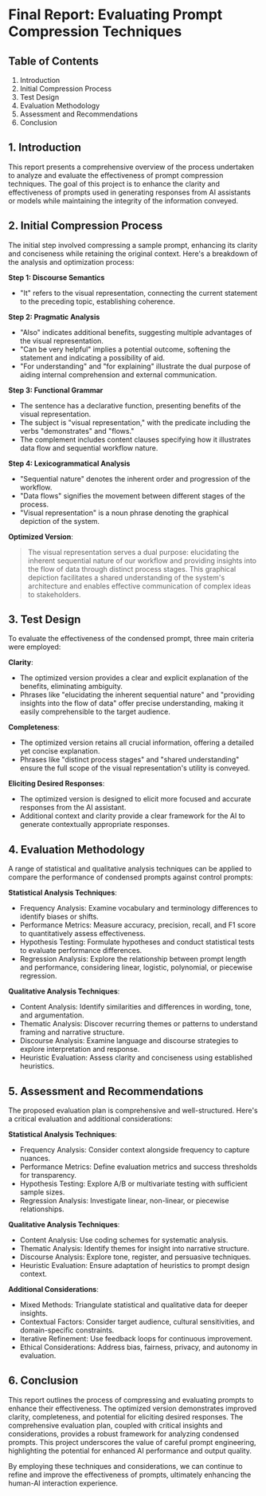 
# Final Report: Evaluating Prompt Compression Techniques 

## Table of Contents
1. Introduction
2. Initial Compression Process
3. Test Design
4. Evaluation Methodology 
5. Assessment and Recommendations
6. Conclusion

## 1. Introduction

This report presents a comprehensive overview of the process undertaken to analyze and evaluate the effectiveness of prompt compression techniques. The goal of this project is to enhance the clarity and effectiveness of prompts used in generating responses from AI assistants or models while maintaining the integrity of the information conveyed. 

## 2. Initial Compression Process

The initial step involved compressing a sample prompt, enhancing its clarity and conciseness while retaining the original context. Here's a breakdown of the analysis and optimization process: 

**Step 1: Discourse Semantics**
- "It" refers to the visual representation, connecting the current statement to the preceding topic, establishing coherence. 

**Step 2: Pragmatic Analysis** 
- "Also" indicates additional benefits, suggesting multiple advantages of the visual representation. 
- "Can be very helpful" implies a potential outcome, softening the statement and indicating a possibility of aid. 
- "For understanding" and "for explaining" illustrate the dual purpose of aiding internal comprehension and external communication. 

**Step 3: Functional Grammar**
- The sentence has a declarative function, presenting benefits of the visual representation. 
- The subject is "visual representation," with the predicate including the verbs "demonstrates" and "flows." 
- The complement includes content clauses specifying how it illustrates data flow and sequential workflow nature. 

**Step 4: Lexicogrammatical Analysis**
- "Sequential nature" denotes the inherent order and progression of the workflow. 
- "Data flows" signifies the movement between different stages of the process. 
- "Visual representation" is a noun phrase denoting the graphical depiction of the system. 

**Optimized Version**: 
> The visual representation serves a dual purpose: elucidating the inherent sequential nature of our workflow and providing insights into the flow of data through distinct process stages. This graphical depiction facilitates a shared understanding of the system's architecture and enables effective communication of complex ideas to stakeholders.

## 3. Test Design

To evaluate the effectiveness of the condensed prompt, three main criteria were employed: 

**Clarity**: 
- The optimized version provides a clear and explicit explanation of the benefits, eliminating ambiguity. 
- Phrases like "elucidating the inherent sequential nature" and "providing insights into the flow of data" offer precise understanding, making it easily comprehensible to the target audience. 

**Completeness**: 
- The optimized version retains all crucial information, offering a detailed yet concise explanation. 
- Phrases like "distinct process stages" and "shared understanding" ensure the full scope of the visual representation's utility is conveyed. 

**Eliciting Desired Responses**: 
- The optimized version is designed to elicit more focused and accurate responses from the AI assistant. 
- Additional context and clarity provide a clear framework for the AI to generate contextually appropriate responses. 

## 4. Evaluation Methodology 

A range of statistical and qualitative analysis techniques can be applied to compare the performance of condensed prompts against control prompts: 

**Statistical Analysis Techniques**: 
- Frequency Analysis: Examine vocabulary and terminology differences to identify biases or shifts. 
- Performance Metrics: Measure accuracy, precision, recall, and F1 score to quantitatively assess effectiveness. 
- Hypothesis Testing: Formulate hypotheses and conduct statistical tests to evaluate performance differences. 
- Regression Analysis: Explore the relationship between prompt length and performance, considering linear, logistic, polynomial, or piecewise regression. 

**Qualitative Analysis Techniques**: 
- Content Analysis: Identify similarities and differences in wording, tone, and argumentation. 
- Thematic Analysis: Discover recurring themes or patterns to understand framing and narrative structure. 
- Discourse Analysis: Examine language and discourse strategies to explore interpretation and response. 
- Heuristic Evaluation: Assess clarity and conciseness using established heuristics. 

## 5. Assessment and Recommendations

The proposed evaluation plan is comprehensive and well-structured. Here's a critical evaluation and additional considerations: 

**Statistical Analysis Techniques**: 
- Frequency Analysis: Consider context alongside frequency to capture nuances. 
- Performance Metrics: Define evaluation metrics and success thresholds for transparency. 
- Hypothesis Testing: Explore A/B or multivariate testing with sufficient sample sizes. 
- Regression Analysis: Investigate linear, non-linear, or piecewise relationships. 

**Qualitative Analysis Techniques**: 
- Content Analysis: Use coding schemes for systematic analysis. 
- Thematic Analysis: Identify themes for insight into narrative structure. 
- Discourse Analysis: Explore tone, register, and persuasive techniques. 
- Heuristic Evaluation: Ensure adaptation of heuristics to prompt design context. 

**Additional Considerations**: 
- Mixed Methods: Triangulate statistical and qualitative data for deeper insights. 
- Contextual Factors: Consider target audience, cultural sensitivities, and domain-specific constraints. 
- Iterative Refinement: Use feedback loops for continuous improvement. 
- Ethical Considerations: Address bias, fairness, privacy, and autonomy in evaluation. 

## 6. Conclusion

This report outlines the process of compressing and evaluating prompts to enhance their effectiveness. The optimized version demonstrates improved clarity, completeness, and potential for eliciting desired responses. The comprehensive evaluation plan, coupled with critical insights and considerations, provides a robust framework for analyzing condensed prompts. This project underscores the value of careful prompt engineering, highlighting the potential for enhanced AI performance and output quality. 

By employing these techniques and considerations, we can continue to refine and improve the effectiveness of prompts, ultimately enhancing the human-AI interaction experience.

